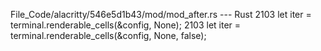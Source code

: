 File_Code/alacritty/546e5d1b43/mod/mod_after.rs --- Rust
2103             let iter = terminal.renderable_cells(&config, None);                                                                                        2103             let iter = terminal.renderable_cells(&config, None, false);

